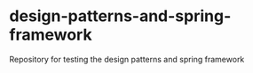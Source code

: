 # design-patterns-and-spring-framework
Repository for testing the design patterns and spring framework

